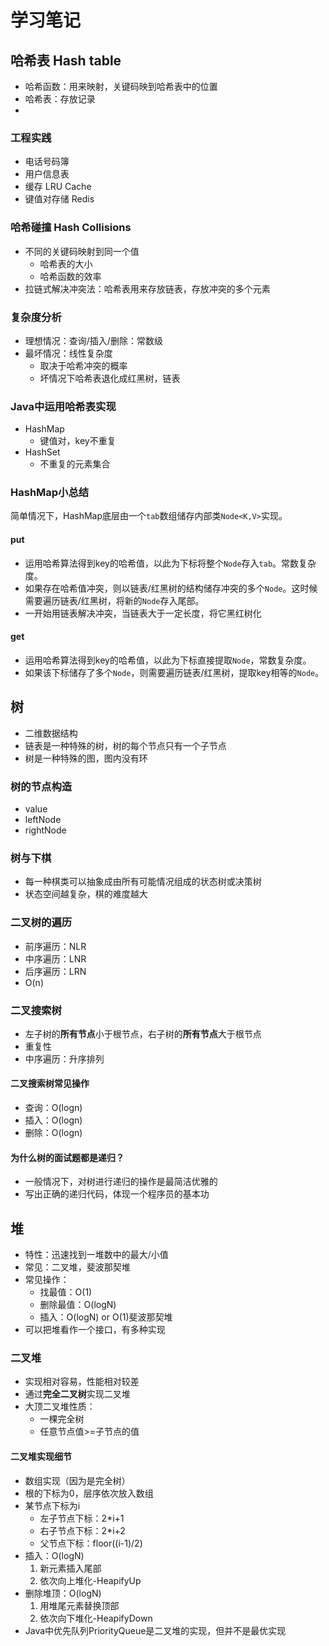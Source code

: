 # 学习笔记
## 哈希表 Hash table
- 哈希函数：用来映射，关键码映到哈希表中的位置
- 哈希表：存放记录
- 
### 工程实践
- 电话号码簿
- 用户信息表
- 缓存 LRU Cache
- 键值对存储 Redis

### 哈希碰撞 Hash Collisions
- 不同的关键码映射到同一个值
    - 哈希表的大小
    - 哈希函数的效率
- 拉链式解决冲突法：哈希表用来存放链表，存放冲突的多个元素

### 复杂度分析
- 理想情况：查询/插入/删除：常数级
- 最坏情况：线性复杂度
    - 取决于哈希冲突的概率
    - 坏情况下哈希表退化成红黑树，链表
    
### Java中运用哈希表实现
- HashMap
    - 键值对，key不重复
- HashSet
    - 不重复的元素集合

### HashMap小总结
简单情况下，HashMap底层由一个`tab`数组储存内部类`Node<K,V>`实现。
#### put
- 运用哈希算法得到key的哈希值，以此为下标将整个`Node`存入`tab`。常数复杂度。
- 如果存在哈希值冲突，则以链表/红黑树的结构储存冲突的多个`Node`。这时候需要遍历链表/红黑树，将新的`Node`存入尾部。
- 一开始用链表解决冲突，当链表大于一定长度，将它黑红树化
#### get
- 运用哈希算法得到key的哈希值，以此为下标直接提取`Node`，常数复杂度。
- 如果该下标储存了多个`Node`，则需要遍历链表/红黑树，提取key相等的`Node`。

## 树
- 二维数据结构
- 链表是一种特殊的树，树的每个节点只有一个子节点
- 树是一种特殊的图，图内没有环
### 树的节点构造
- value
- leftNode
- rightNode
### 树与下棋
- 每一种棋类可以抽象成由所有可能情况组成的状态树或决策树
- 状态空间越复杂，棋的难度越大
### 二叉树的遍历
- 前序遍历：NLR
- 中序遍历：LNR
- 后序遍历：LRN
- O(n)
### 二叉搜索树
- 左子树的**所有节点**小于根节点，右子树的**所有节点**大于根节点
- 重复性
- 中序遍历：升序排列
#### 二叉搜索树常见操作
- 查询：O(logn)
- 插入：O(logn)
- 删除：O(logn)

#### 为什么树的面试题都是递归？
- 一般情况下，对树进行递归的操作是最简洁优雅的
- 写出正确的递归代码，体现一个程序员的基本功

## 堆
- 特性：迅速找到一堆数中的最大/小值
- 常见：二叉堆，斐波那契堆
- 常见操作：
    - 找最值：O(1)
    - 删除最值：O(logN)
    - 插入：O(logN) or O(1)斐波那契堆 
- 可以把堆看作一个接口，有多种实现

### 二叉堆
- 实现相对容易，性能相对较差
- 通过**完全二叉树**实现二叉堆
- 大顶二叉堆性质：
    - 一棵完全树
    - 任意节点值>=子节点的值
#### 二叉堆实现细节
- 数组实现（因为是完全树）
- 根的下标为0，层序依次放入数组
- 某节点下标为i
    - 左子节点下标：2*i+1
    - 右子节点下标：2*i+2
    - 父节点下标：floor((i-1)/2)
- 插入：O(logN)
    1. 新元素插入尾部
    2. 依次向上堆化-HeapifyUp
- 删除堆顶：O(logN)
    1. 用堆尾元素替换顶部
    2. 依次向下堆化-HeapifyDown
- Java中优先队列PriorityQueue是二叉堆的实现，但并不是最优实现
    



